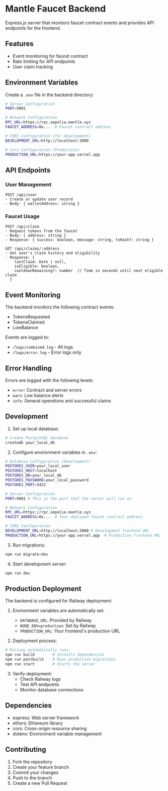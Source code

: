 # Mantle Faucet Backend

Express.js server that monitors faucet contract events and provides API endpoints for the frontend.

## Features

- Event monitoring for faucet contract
- Rate limiting for API endpoints
- User claim tracking

## Environment Variables

Create a `.env` file in the backend directory:

```bash
# Server Configuration
PORT=5001

# Network Configuration
RPC_URL=https://rpc.sepolia.mantle.xyz
FAUCET_ADDRESS=0x...  # Faucet contract address

# CORS Configuration (for development)
DEVELOPMENT_URL=http://localhost:3000

# Cors Configuration (Production)
PRODUCTION_URL=https://your-app.vercel.app
```

## API Endpoints

### User Management
```
POST /api/user
- Create or update user record
- Body: { walletAddress: string }
```

### Faucet Usage
```
POST /api/claim
- Request tokens from the faucet
- Body: { address: string }
- Response: { success: boolean, message: string, txHash?: string }

GET /api/claims/:address
- Get user's claim history and eligibility
- Response: {
    lastClaim: Date | null,
    isEligible: boolean,
    cooldownRemaining?: number  // Time in seconds until next eligible claim
  }
```

## Event Monitoring

The backend monitors the following contract events:
- TokensRequested
- TokensClaimed
- LowBalance

Events are logged to:
- `/logs/combined.log` - All logs
- `/logs/error.log` - Error logs only

## Error Handling

Errors are logged with the following levels:
- `error`: Contract and server errors
- `warn`: Low balance alerts
- `info`: General operations and successful claims

## Development

1. Set up local database:
```bash
# Create PostgreSQL database
createdb your_local_db
```

2. Configure environment variables in `.env`:
```bash
# Database Configuration (Development)
POSTGRES_USER=your_local_user
POSTGRES_HOST=localhost
POSTGRES_DB=your_local_db
POSTGRES_PASSWORD=your_local_password
POSTGRES_PORT=5432

# Server Configuration
PORT=5001 # This is the port that the server will run on

# Network Configuration
RPC_URL=https://rpc.sepolia.mantle.xyz
FAUCET_ADDRESS=0x...  # Your deployed faucet contract address

# CORS Configuration
DEVELOPMENT_URL=http://localhost:3000 # Development frontend URL
PRODUCTION_URL=https://your-app.vercel.app  # Production frontend URL
```

3. Run migrations:
```bash
npm run migrate:dev
```

4. Start development server:
```bash
npm run dev
```

## Production Deployment

The backend is configured for Railway deployment:

1. Environment variables are automatically set:
   - `DATABASE_URL`: Provided by Railway
   - `NODE_ENV=production`: Set by Railway
   - `PRODUCTION_URL`: Your frontend's production URL

2. Deployment process:
```bash
# Railway automatically runs:
npm run build        # Installs dependencies
npm run postbuild    # Runs production migrations
npm run start        # Starts the server
```

3. Verify deployment:
   - Check Railway logs
   - Test API endpoints
   - Monitor database connections

## Dependencies

- express: Web server framework
- ethers: Ethereum library
- cors: Cross-origin resource sharing
- dotenv: Environment variable management

## Contributing

1. Fork the repository
2. Create your feature branch
3. Commit your changes
4. Push to the branch
5. Create a new Pull Request 
